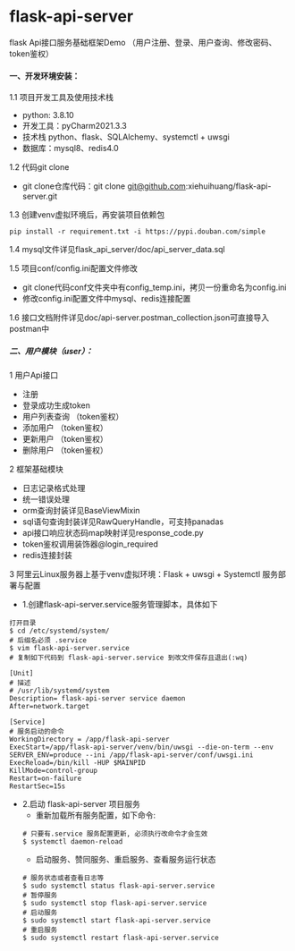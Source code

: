# flask-api-server
flask Api接口服务基础框架Demo （用户注册、登录、用户查询、修改密码、token鉴权）

#### 一、开发环境安装：
1.1 项目开发工具及使用技术栈
  + python: 3.8.10
  + 开发工具：pyCharm2021.3.3
  + 技术栈 python、flask、SQLAlchemy、systemctl + uwsgi
  + 数据库：mysql8、redis4.0

1.2 代码git clone
  + git clone仓库代码：git clone git@github.com:xiehuihuang/flask-api-server.git

1.3 创建venv虚拟环境后，再安装项目依赖包
``` shell
pip install -r requirement.txt -i https://pypi.douban.com/simple
```
1.4 mysql文件详见flask_api_server/doc/api_server_data.sql

1.5 项目conf/config.ini配置文件修改
   + git clone代码conf文件夹中有config_temp.ini，拷贝一份重命名为config.ini
   + 修改config.ini配置文件中mysql、redis连接配置

1.6 接口文档附件详见doc/api-server.postman_collection.json可直接导入postman中

##### 二、用户模块（user）：  
1 用户Api接口 
  + 注册
  + 登录成功生成token
  + 用户列表查询 （token鉴权）
  + 添加用户    （token鉴权）
  + 更新用户    （token鉴权）
  + 删除用户    （token鉴权）

2 框架基础模块
  + 日志记录格式处理
  + 统一错误处理
  + orm查询封装详见BaseViewMixin
  + sql语句查询封装详见RawQueryHandle，可支持panadas
  + api接口响应状态码map映射详见response_code.py
  + token鉴权调用装饰器@login_required
  + redis连接封装

3 阿里云Linux服务器上基于venv虚拟环境：Flask + uwsgi + Systemctl 服务部署与配置
  + 1.创建flask-api-server.service服务管理脚本，具体如下
  ``` shell
  打开目录
  $ cd /etc/systemd/system/
  # 后缀名必须 .service
  $ vim flask-api-server.service
  # 复制如下代码到 flask-api-server.service 到改文件保存且退出(:wq)
  ``` 
  ``` text
  [Unit]
  # 描述
  # /usr/lib/systemd/system
  Description= flask-api-server service daemon
  After=network.target
   
  [Service]
  # 服务启动的命令
  WorkingDirectory = /app/flask-api-server
  ExecStart=/app/flask-api-server/venv/bin/uwsgi --die-on-term --env SERVER_ENV=produce --ini /app/flask-api-server/conf/uwsgi.ini
  ExecReload=/bin/kill -HUP $MAINPID
  KillMode=control-group
  Restart=on-failure
  RestartSec=15s
  ```
   
+ 2.启动 flask-api-server 项目服务
  + 重新加载所有服务配置，如下命令:
  ``` shell
  # 只要有.service 服务配置更新, 必须执行改命令才会生效
  $ systemctl daemon-reload
  ``` 
  + 启动服务、赞同服务、重启服务、查看服务运行状态
  ``` shell
  # 服务状态或者查看日志等
  $ sudo systemctl status flask-api-server.service
  # 暂停服务
  $ sudo systemctl stop flask-api-server.service
  # 启动服务
  $ sudo systemctl start flask-api-server.service
  # 重启服务
  $ sudo systemctl restart flask-api-server.service
  ```   
